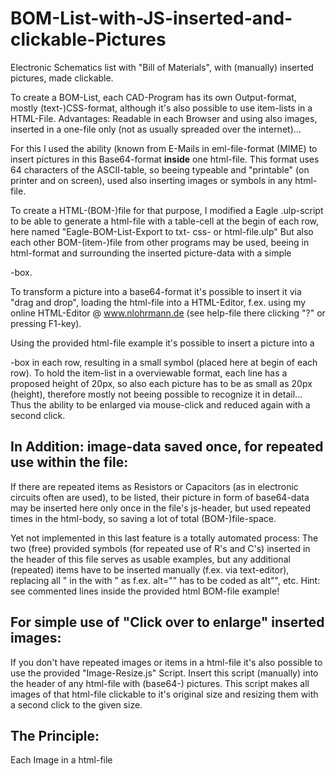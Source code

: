 # BOM-List-with-JS-inserted-and-clickable-Pictures
Electronic Schematics list with "Bill of Materials", with (manually) inserted pictures, made clickable.

To create a BOM-List, each CAD-Program has its own Output-format, mostly (text-)CSS-format, although
it's also possible to use item-lists in a HTML-File. Advantages: Readable in each Browser and using
also images, inserted in a one-file only (not as usually spreaded over the internet)...

For this I used the ability (known from E-Mails in eml-file-format (MIME) to insert pictures in this
Base64-format **inside** one html-file. This format uses 64 characters of the ASCII-table, so
beeing typeable and "printable" (on printer and on screen), used also inserting images or symbols in
any html-file.

To create a HTML-(BOM-)file for that purpose, I modified a Eagle .ulp-script to be able to generate
a html-file with a table-cell at the begin of each row, here named
"Eagle-BOM-List-Export to txt- css- or html-file.ulp"
But also each other BOM-(item-)file from other programs may be used, beeing in html-format and
surrounding the inserted picture-data with a simple <div>-box. 

To transform a picture into a base64-format it's possible to insert it via "drag and drop",
loading the html-file into a HTML-Editor, f.ex. using my online HTML-Editor @ www.nlohrmann.de
(see help-file there clicking "?" or pressing F1-key).

Using the provided html-file example it's possible to insert a picture into a <div>-box in each row,
resulting in a small symbol (placed here at begin of each row).
To hold the item-list in a overviewable format, each line has a proposed height of 20px, so also
each picture has to be as small as 20px (height), therefore mostly not beeing possible to
recognize it in detail...
Thus the ability to be enlarged via mouse-click and reduced again with a second click.

In Addition: image-data saved once, for repeated use within the file:
------------
If there are repeated items as Resistors or Capacitors (as in electronic circuits often are used),
to be listed, their picture in form of base64-data may be inserted here only once in the file's
js-header, but used repeated times in the html-body, so saving a lot of total (BOM-)file-space.

Yet not implemented in this last feature is a totally automated process: The two (free) provided symbols
(for repeated use of R's and C's) inserted in the header of this file serves as usable examples,
but any additional (repeated) items have to be inserted manually (f.ex. via text-editor), replacing
all " in the <image-data> with \" as f.ex. alt="" has to be coded as alt\"\", etc.
Hint: see commented lines inside the provided html BOM-file example!

For simple use of "Click over to enlarge" inserted images:
----------------------------------------------------------
If you don't have repeated images or items in a html-file it's also possible to use the
provided "Image-Resize.js" Script.
Insert this script (manually) into the header of any html-file with (base64-) pictures.
This script makes all images of that html-file clickable to it's original size and resizing
them with a second click to the given size.

The Principle:
--------------
Each Image in a html-file 
